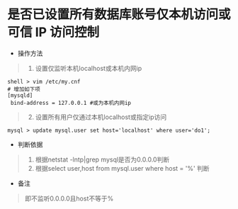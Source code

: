 # 是否已设置所有数据库账号仅本机访问或可信 IP 访问控制

- 操作方法
> 1. 设置仅监听本机localhost或本机内网ip
```
shell > vim /etc/my.cnf  
# 增加如下项
[mysqld]
 bind-address = 127.0.0.1 #或为本机内网ip
```
> 2. 设置所有用户仅通过本机localhost或指定ip访问
```
mysql > update mysql.user set host='localhost' where user='do1';
```
- 判断依据
> 1. 根据netstat -lntp|grep mysql是否为0.0.0.0判断
> 2. 根据select user,host from mysql.user where host = '%' 判断
- 备注
> 即不监听0.0.0.0且host不等于%

